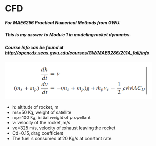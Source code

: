 # CFD
##### For MAE6286 Practical Numerical Methods from GWU.
##### This is my answer to Module 1 in modeling rocket dynamics.
##### Course Info can be found at http://openedx.seas.gwu.edu/courses/GW/MAE6286/2014_fall/info

![Alt Text](https://github.com/gzshao/CFD/blob/master/equation.png)

* h: altitude of rocket, m
* ms=50 Kg, weight of satellite
* mp=100 Kg, initial weight of propellant
* v: velocity of the rocket, m/s
* ve=325 m/s, velocity of exhaust leaving the rocket
* Cd=0.15, drag coefficient
* The fuel is consumed at 20 Kg/s at constant rate.


